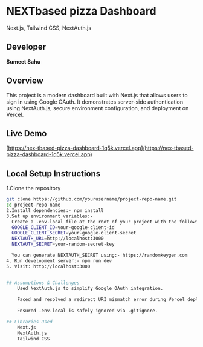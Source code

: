 # NEXTbased pizza Dashboard
Next.js, Tailwind CSS, NextAuth.js

##  Developer
**Sumeet Sahu**

##  Overview
This project is a modern dashboard built with Next.js that allows users to sign in using Google OAuth. It demonstrates server-side authentication using NextAuth.js, secure environment configuration, and deployment on Vercel.

## Live Demo
[https://nex-tbased-pizza-dashboard-1q5k.vercel.app](https://nex-tbased-pizza-dashboard-1q5k.vercel.app)

## Local Setup Instructions

1.Clone the repository
```bash
git clone https://github.com/yourusername/project-repo-name.git
cd project-repo-name
2.Install dependencies:- npm install
3.Set up environment variables:-
  Create a .env.local file at the root of your project with the following content:
  GOOGLE_CLIENT_ID=your-google-client-id
  GOOGLE_CLIENT_SECRET=your-google-client-secret
  NEXTAUTH_URL=http://localhost:3000
  NEXTAUTH_SECRET=your-random-secret-key

  You can generate NEXTAUTH_SECRET using:- https://randomkeygen.com
4. Run development server:- npm run dev
5. Visit: http://localhost:3000


## Assumptions & Challenges
    Used NextAuth.js to simplify Google OAuth integration.
    
    Faced and resolved a redirect URI mismatch error during Vercel deployment.
    
    Ensured .env.local is safely ignored via .gitignore.

## Libraries Used
    Next.js
    NextAuth.js
    Tailwind CSS 

